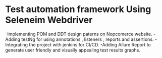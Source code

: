 <h1>Test automation framework Using Seleneim Webdriver</h1>
-Implementing POM and DDT design paterns on Nopcomerce website.
-Adding testNg for using annotations , listeners , reports and assertions.
-Integrating the project with jenkins for CI/CD.
-Adding Allure Report to generate user friendly and visually appealing test results graphs.

